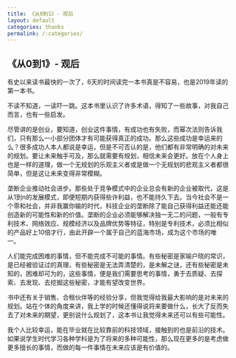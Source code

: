 ```yaml
---
title: 《从0到1》- 观后
layout: default
categories: thanks
permalink: /:categories/
---
```


## 《从0到1》- 观后

有史以来读书最快的一次了，6天的时间读完一本书真是不容易，也是2019年读的第一本书。

不读不知道，一读吓一跳。这本书里认识了许多术语，得知了一些故事，对我自己而言，也有一些启发。

尽管讲的是创业，要知道，创业这件事情，有成功也有失败，而幂次法则告诉我们，只有那么一小部分团体才有可能获得真正的成功。那么这些成功是幸运来的么？很多成功人本人都说是幸运，但是不可否认的是，他们都有非常明确的对未来的规划。要让未来触手可及，那么就需要有规划，相信未来会更好。放在个人身上也是一样的道理，做一个无规划的乐观主义者或是做一个无规划的悲观主义者都很简单，但是这让未来变得非常模糊。

垄断企业推动社会进步。那些处于竞争模式中的企业总会有新的企业被取代，这是从1到n的发展模式，即便短期内获得些许利益，也不能持久下去。当今社会不是一个零和社会，并非我赢你输的时代，科技企业的垄断除了能自己获得利益还能还能创造新的可能性和新的价值。垄断的企业必须能够解决独一无二的问题，一般有专利技术、网络效应、规模经济以及品牌优势等特征，特别是专利技术，必须比相似的产品好上10倍才行，由此开辟一个属于自己的蓝海市场，成为这个市场的唯一。

人们能完成困难的事情，但不能完成不可能的事情。有些秘密是家喻户晓的常识，是已经被验证过的真理，有些秘密是无法弄清楚的，是未解之谜，还有些秘密是未知的，困难却可为的，这些事情，便是我们需要思考的事情，勇于去质疑、去探索、去发现、去挖掘这些秘密，才能有望改变世界。

书中还有关于销售、合租伙伴等的经验分享，但我觉得给我最大影响的是对未来的规划。站在个体的角度来讲，我上学的时候还懂得说将来要做什么，长大了反而失去了对未来的期望，更别说什么规划了，这本书让我觉得未来还可以有些可能性。

我个人比较幸运，能在毕业就在比较靠前的科技领域，接触到的也是前沿的技术。如果说学生时代学习各种学科是为了将来的多种可能性，那么现在更多的是考虑做更多擅长的事情，而做的每一件事情在未来应该是有价值的。
